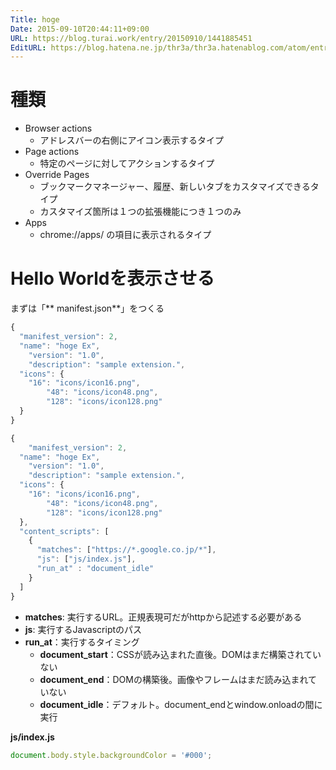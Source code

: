 ```yaml
---
Title: hoge
Date: 2015-09-10T20:44:11+09:00
URL: https://blog.turai.work/entry/20150910/1441885451
EditURL: https://blog.hatena.ne.jp/thr3a/thr3a.hatenablog.com/atom/entry/6653458415120860921
---
```


# 種類

- Browser actions
  - アドレスバーの右側にアイコン表示するタイプ
- Page actions
  - 特定のページに対してアクションするタイプ
- Override Pages
  - ブックマークマネージャー、履歴、新しいタブをカスタマイズできるタイプ
  - カスタマイズ箇所は１つの拡張機能につき１つのみ
- Apps
  - chrome://apps/ の項目に表示されるタイプ

# Hello Worldを表示させる

まずは「** manifest.json**」をつくる

```javascript
{
  "manifest_version": 2,
  "name": "hoge Ex",
	"version": "1.0",
	"description": "sample extension.",
  "icons": {
    "16": "icons/icon16.png",
		"48": "icons/icon48.png",
		"128": "icons/icon128.png"
  }
}
```

```javascript
{
	"manifest_version": 2,
  "name": "hoge Ex",
	"version": "1.0",
	"description": "sample extension.",
  "icons": {
    "16": "icons/icon16.png",
		"48": "icons/icon48.png",
		"128": "icons/icon128.png"
  },
  "content_scripts": [
    {
      "matches": ["https://*.google.co.jp/*"],
      "js": ["js/index.js"],
      "run_at" : "document_idle"
    }
  ]
}
```

- **matches**: 実行するURL。正規表現可だがhttpから記述する必要がある
- **js**: 実行するJavascriptのパス
- **run_at**：実行するタイミング
  - **document_start**：CSSが読み込まれた直後。DOMはまだ構築されていない
  - **document_end**：DOMの構築後。画像やフレームはまだ読み込まれていない
  - **document_idle**：デフォルト。document_endとwindow.onloadの間に実行

**js/index.js**
```javascript
document.body.style.backgroundColor = '#000';
```
